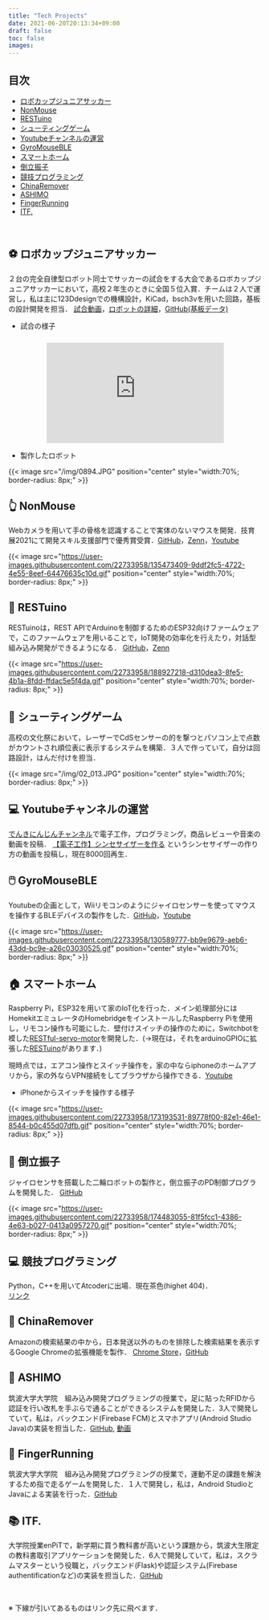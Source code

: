 ```yaml
---
title: "Tech Projects"
date: 2021-06-20T20:13:34+09:00
draft: false
toc: false
images:
---
```



## 目次

- [ロボカップジュニアサッカー](#-ロボカップジュニアサッカー)
- [NonMouse](#-nonmouse)
- [RESTuino](#-restuino)
- [シューティングゲーム](#-シューティングゲーム)
- [Youtubeチャンネルの運営](#-youtubeチャンネルの運営)
- [GyroMouseBLE](#-gyromouseble)
- [スマートホーム](#-スマートホーム)
- [倒立振子](#-倒立振子)
- [競技プログラミング](#-競技プログラミング)
- [ChinaRemover](#-chinaremover)
- [ASHIMO](#-ashimo)
- [FingerRunning](#-fingerrunning)
- [ITF.](#-itf)


&nbsp;

## ⚽ ロボカップジュニアサッカー

２台の完全自律型ロボット同士でサッカーの試合をする大会であるロボカップジュニアサッカーにおいて，高校２年生のときに全国５位入賞．チームは２人で運営し，私は主に123Ddesignでの機構設計，KiCad，bsch3vを用いた回路，基板の設計開発を担当．
[試合動画](https://www.youtube.com/playlist?list=PLkEBRGnKNUILFJv4zKvQkQi69NoT-_FYg)，[ロボットの詳細](https://note.com/spinach_egg/n/n5938fe6f424b)，[GitHub(基板データ)](https://github.com/takeyamayuki/RCJ_Japan_Soccer2017_Board)

- 試合の様子

<iframe width="560" height=auto style="display:block; margin:24px auto 0; width:70%; aspect-ratio:1.766;"  src="https://www.youtube.com/embed/YSenTVdDd-s" title="YouTube video player" frameborder="0" allow="accelerometer; autoplay; clipboard-write; encrypted-media; gyroscope; picture-in-picture" allowfullscreen></iframe>

- 製作したロボット

{{< image src="/img/0894.JPG" position="center" style="width:70%; border-radius: 8px;" >}}


## 👆 NonMouse  

Webカメラを用いて手の骨格を認識することで実体のないマウスを開発．技育展2021にて開発スキル支援部門で優秀賞受賞．[GitHub](https://github.com/takeyamayuki/NonMouse2)，[Zenn](https://zenn.dev/ninzin/articles/94b05fdb9edf53)，[Youtube](https://youtu.be/ufvOJUTCF8M)

{{< image src="https://user-images.githubusercontent.com/22733958/135473409-9ddf2fc5-4722-4e55-8eef-64476635c10d.gif" position="center" style="width:70%; border-radius: 8px;" >}}  

## 📶 RESTuino

RESTuinoは，REST APIでArduinoを制御するためのESP32向けファームウェアで，このファームウェアを用いることで，IoT開発の効率化を行えたり，対話型組み込み開発ができるようになる．
[GitHub](https://github.com/takeyamayuki/RESTuino)，[Zenn](https://zenn.dev/ninzin/articles/5c859a0bfc1ee6)

{{< image src="https://user-images.githubusercontent.com/22733958/188927218-d310dea3-8fe5-4b1a-8fdd-ffdac5e5f4da.gif" position="center" style="width:70%; border-radius: 8px;" >}}


<!-- Arduinoを用いてWebアプリケーションを作成することができます．-->

## 🔫 シューティングゲーム      

高校の文化祭において，レーザーでCdSセンサーの的を撃つとパソコン上で点数がカウントされ順位表に表示するシステムを構築．３人で作っていて，自分は回路設計，はんだ付けを担当．

{{< image src="/img/02_013.JPG" position="center" style="width:70%; border-radius: 8px;" >}}


## 💻 Youtubeチャンネルの運営

[でんきにんじんチャンネル](https://www.youtube.com/channel/UC2Ijyce-DOkMKqagTPDZleg)で電子工作，プログラミング，商品レビューや音楽の動画を投稿．
[【電子工作】シンセサイザーを作る](https://youtu.be/jINfBOPpO74) というシンセサイザーの作り方の動画を投稿し，現在8000回再生．

## 🖱️ GyroMouseBLE

Youtubeの企画として，Wiiリモコンのようにジャイロセンサーを使ってマウスを操作するBLEデバイスの製作をした．[GitHub](https://github.com/takeyamayuki/GyroMouseBLE)，[Youtube](https://youtu.be/DzT40SCh3nI)

{{< image src="https://user-images.githubusercontent.com/22733958/130589777-bb9e9679-aeb6-43dd-bc9e-a26c03030525.gif" position="center" style="width:70%; border-radius: 8px;" >}} 


## 🏠 スマートホーム

Raspberry Pi，ESP32を用いて家のIoT化を行った．メイン処理部分にはHomekitエミュレータのHomebridgeをインストールしたRaspberry Piを使用し，リモコン操作も可能にした．壁付けスイッチの操作のために，Switchbotを模した[RESTful-servo-motor](https://github.com/takeyamayuki/RESTful-servo-motor)を開発した．(→現在は，それをarduinoGPIOに拡張した[RESTuino](#-restuino)があります．)

現時点では，エアコン操作とスイッチ操作を，家の中ならiphoneのホームアプリから，家の外ならVPN接続をしてブラウザから操作できる．[Youtube](https://youtu.be/n8qGnXRE8T8)   

- iPhoneからスイッチを操作する様子

{{< image src="https://user-images.githubusercontent.com/22733958/173193531-89778f00-82e1-46e1-8544-b0c455d07dfb.gif" position="center" style="width:70%; border-radius: 8px;" >}}  


## 🤖 倒立振子

ジャイロセンサを搭載した二輪ロボットの製作と，倒立振子のPD制御プログラムを開発した． [GitHub](https://github.com/takeyamayuki/Inverted-pendulum)

{{< image src="https://user-images.githubusercontent.com/22733958/174483055-81f5fcc1-4386-4e63-b027-0413a0957270.gif" position="center" style="width:70%; border-radius: 8px;" >}}  


## 💻 競技プログラミング

Python，C++を用いてAtcoderに出場．現在茶色(highet 404)．  
[リンク](https://atcoder.jp/users/takeyama)


## 🛒 ChinaRemover

Amazonの検索結果の中から，日本発送以外のものを排除した検索結果を表示するGoogle Chromeの拡張機能を製作．
[Chrome Store](https://chrome.google.com/webstore/detail/china-remover/koddfmmljnagafaapbegnjacfhlhiefg?hl=ja&gl=001)，[GitHub](https://github.com/takeyamayuki/ChinaRemover)


## 👣 ASHIMO
筑波大学大学院　組み込み開発プログラミングの授業で，足に貼ったRFIDから認証を行い改札を手ぶらで通ることができるシステムを開発した．3人で開発していて，私は，バックエンド(Firebase FCM)とスマホアプリ(Android Studio Java)の実装を担当した．[GitHub](https://github.com/takeyamayuki/ASHIMO), [動画](https://drive.google.com/file/d/125ItnGQid4D2cwPhSFbauSmri3XzdNFZ/view?usp=sharing)

## 🤞 FingerRunning
筑波大学大学院　組み込み開発プログラミングの授業で，運動不足の課題を解決するため指で走るゲームを開発した．１人で開発し，私は，Android StudioとJavaによる実装を行った．[GitHub](https://github.com/shim03/FingerRunning)

## 📚 ITF.
大学院授業enPiTで，新学期に買う教科書が高いという課題から，筑波大生限定の教科書取引アプリケーションを開発した．6人で開発していて，私は，スクラムマスターという役職と，バックエンド(Flask)や認証システム(Firebase authentificationなど)の実装を担当した．[GitHub](https://github.com/enpitut2023/ITF)

&nbsp;

※ 下線が引いてあるものはリンク先に飛べます．
